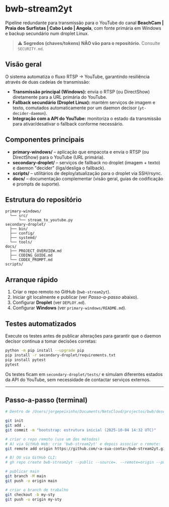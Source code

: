 # bwb-stream2yt

Pipeline redundante para transmissão para o YouTube do canal **BeachCam | Praia dos Surfistas | Cabo Ledo | Angola**, com fonte primária em Windows e backup secundário num droplet Linux.

> ⚠️ **Segredos (chaves/tokens) NÃO vão para o repositório.** Consulte `SECURITY.md`.

## Visão geral

O sistema automatiza o fluxo RTSP → YouTube, garantindo resiliência através de duas cadeias de transmissão:

- **Transmissão principal (Windows):** envia o RTSP (ou DirectShow) diretamente para a URL primária do YouTube.
- **Fallback secundário (Droplet Linux):** mantém serviços de imagem e texto, comutados automaticamente por um daemon decisor (`yt-decider-daemon`).
- **Integração com a API do YouTube:** monitoriza o estado da transmissão para ativar/desativar o fallback conforme necessário.

## Componentes principais

- **primary-windows/** – aplicação que empacota e envia o RTSP (ou DirectShow) para o YouTube (URL primária).
- **secondary-droplet/** – serviços de fallback no droplet (imagem + texto) e daemon "decider" (liga/desliga o fallback).
- **scripts/** – utilitários de deploy/atualização para o droplet via SSH/rsync.
- **docs/** – documentação complementar (visão geral, guias de codificação e prompts de suporte).

## Estrutura do repositório

```
primary-windows/
  └── src/
      └── stream_to_youtube.py
secondary-droplet/
  ├── bin/
  ├── config/
  ├── systemd/
  └── tools/
docs/
  ├── PROJECT_OVERVIEW.md
  ├── CODING_GUIDE.md
  └── CODEX_PROMPT.md
scripts/
```

## Arranque rápido

1. Criar o repo remoto no GitHub (`bwb-stream2yt`).
2. Iniciar git localmente e publicar (ver *Passo-a-passo* abaixo).
3. Configurar **Droplet** (ver `DEPLOY.md`).
4. Configurar **Windows** (ver `primary-windows/README.md`).

## Testes automatizados

Execute os testes antes de publicar alterações para garantir que o daemon decisor continua a tomar decisões corretas:

```bash
python -m pip install --upgrade pip
pip install -r secondary-droplet/requirements.txt
pip install pytest
pytest
```

Os testes ficam em `secondary-droplet/tests/` e simulam diferentes estados da API do YouTube, sem necessidade de contactar serviços externos.

---

## Passo-a-passo (terminal)

```bash
# Dentro de /Users/jorgepeixinho/Documents/NetxCloud/projectos/bwb/desenvolvimento/bwb-stream2yt

git init
git add .
git commit -m "bootstrap: estrutura inicial (2025-10-04 14:32 UTC)"

# criar o repo remoto (use um dos métodos)
# A) via GitHub Web: crie 'bwb-stream2yt' e depois associar o remote:
git remote add origin https://github.com/<a-sua-conta>/bwb-stream2yt.git

# B) OU via GitHub CLI:
# gh repo create bwb-stream2yt --public --source=. --remote=origin --push

# publicar main
git branch -M main
git push -u origin main

# criar o branch de trabalho
git checkout -b my-sty
git push -u origin my-sty
```
